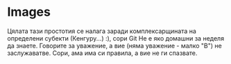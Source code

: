 # Images

Цялата тази простотия се налага заради комплексарщината на определени субекти (Кенгуру...) :), сори Git
Не е яко домашни за неделя да знаете. Говорите за уважение, а вие (няма уважение - малко "В") не заслужаватве. Сори, ама има си правила, а вие не ги спазвате.
